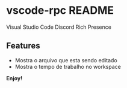 # vscode-rpc README

Visual Studio Code Discord Rich Presence

## Features

* Mostra o arquivo que esta sendo editado
* Mostra o tempo de trabalho no workspace

**Enjoy!**
